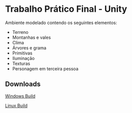# Trabalho Prático Final - Unity

Ambiente modelado contendo os seguintes elementos:

* Terreno
* Montanhas e vales
* Clima
* Árvores e grama
* Primitivas
* Iluminação
* Texturas
* Personagem em terceira pessoa

## Downloads

[Windows Build](https://drive.google.com/file/d/1htJ6mY57XKAS4FhNSEF4rRNTwD-RkPIR/view?usp=sharing)

[Linux Build](https://drive.google.com/file/d/1enIne7uRav0LFwLSYdc5j-3GZ91UTOD-/view?usp=sharing)
